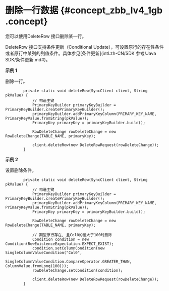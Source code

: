 # 删除一行数据 {#concept_zbb_lv4_1gb .concept}

您可以使用DeleteRow 接口删除某一行。

DeleteRow 接口支持条件更新（Conditional Update），可设置原行的存在性条件或者原行中某列的列值条件。具体参见[条件更新](intl.zh-CN/SDK 参考/Java SDK/条件更新.md#)。

**示例 1**

删除一行。

```language-java
        private static void deleteRow(SyncClient client, String pkValue) {
            // 构造主键
            PrimaryKeyBuilder primaryKeyBuilder = PrimaryKeyBuilder.createPrimaryKeyBuilder();
            primaryKeyBuilder.addPrimaryKeyColumn(PRIMARY_KEY_NAME, PrimaryKeyValue.fromString(pkValue));
            PrimaryKey primaryKey = primaryKeyBuilder.build();
    
            RowDeleteChange rowDeleteChange = new RowDeleteChange(TABLE_NAME, primaryKey);
    
            client.deleteRow(new DeleteRowRequest(rowDeleteChange));
        }

```

**示例 2**

设置删除条件。

```language-java
        private static void deleteRow(SyncClient client, String pkValue) {
            // 构造主键
            PrimaryKeyBuilder primaryKeyBuilder = PrimaryKeyBuilder.createPrimaryKeyBuilder();
            primaryKeyBuilder.addPrimaryKeyColumn(PRIMARY_KEY_NAME, PrimaryKeyValue.fromString(pkValue));
            PrimaryKey primaryKey = primaryKeyBuilder.build();

            RowDeleteChange rowDeleteChange = new RowDeleteChange(TABLE_NAME, primaryKey);

            // 期望原行存在, 且Col0的值大于100时删除
            Condition condition = new Condition(RowExistenceExpectation.EXPECT_EXIST);
            condition.setColumnCondition(new SingleColumnValueCondition("Col0",
                    SingleColumnValueCondition.CompareOperator.GREATER_THAN, ColumnValue.fromLong(100)));
            rowDeleteChange.setCondition(condition);

            client.deleteRow(new DeleteRowRequest(rowDeleteChange));
        }

```


